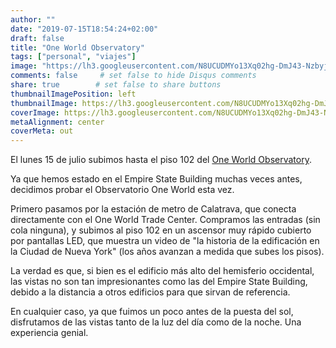 ```yaml
---
author: ""
date: "2019-07-15T18:54:24+02:00"
draft: false
title: "One World Observatory"
tags: ["personal", "viajes"]
image: "https://lh3.googleusercontent.com/N8UCUDMYo13Xq02hg-DmJ43-NzbyjlnYXZ9NBaXrHffPwzehkuBGYqkiqqMYj-DzN1G8wxCcK99pazbS-bJkKo_eGMOqqHlhRzuPJYwKWyoxtzK3cdejQpDXSulQgjwirLICoUGty0k=w1920-h1080"
comments: false     # set false to hide Disqus comments
share: true        # set false to share buttons
thumbnailImagePosition: left
thumbnailImage: https://lh3.googleusercontent.com/N8UCUDMYo13Xq02hg-DmJ43-NzbyjlnYXZ9NBaXrHffPwzehkuBGYqkiqqMYj-DzN1G8wxCcK99pazbS-bJkKo_eGMOqqHlhRzuPJYwKWyoxtzK3cdejQpDXSulQgjwirLICoUGty0k=w1920-h1080
coverImage: https://lh3.googleusercontent.com/N8UCUDMYo13Xq02hg-DmJ43-NzbyjlnYXZ9NBaXrHffPwzehkuBGYqkiqqMYj-DzN1G8wxCcK99pazbS-bJkKo_eGMOqqHlhRzuPJYwKWyoxtzK3cdejQpDXSulQgjwirLICoUGty0k=w1920-h1080
metaAlignment: center
coverMeta: out
---
```


El lunes 15 de julio subimos hasta el piso 102 del [One World Observatory](https://oneworldobservatory.com/en-US).

<!--more-->

Ya que hemos estado en el Empire State Building muchas veces antes, decidimos probar el Observatorio One World esta vez.

Primero pasamos por la estación de metro de Calatrava, que conecta directamente con el One World Trade Center. Compramos las entradas (sin cola ninguna), y subimos al piso 102 en un ascensor muy rápido cubierto por pantallas LED, que muestra un video de "la historia de la edificación en la Ciudad de Nueva York" (los años avanzan a medida que subes los pisos).

La verdad es que, si bien es el edificio más alto del hemisferio occidental, las vistas no son tan impresionantes como las del Empire State Building, debido a la distancia a otros edificios para que sirvan de referencia.

En cualquier caso, ya que fuimos un poco antes de la puesta del sol, disfrutamos de las vistas tanto de la luz del día como de la noche. Una experiencia genial.

<script src="https://cdn.jsdelivr.net/npm/publicalbum@latest/embed-ui.min.js" async></script>
<div class="pa-gallery-player-widget" style="width:100%; height:480px; display:none;"
  data-link="https://photos.app.goo.gl/gzmvBR6ipFx77L3N9"
  data-title="27 new photos by Jorge Cortell">
  <img data-src="https://lh3.googleusercontent.com/r0TSXvrrg4szdOGXnHp2CaTwoBCcyWB-uQcG_BhXJhGp7-AmxcIFh5LVzvmeuH9AgUePQwdTblIQaRLQpY3fEArZmpQfDyHzM5MPMPZQktcCpGCUCAUz8jlJdF9Tm0XMfubaDyXh0L4=w1920-h1080" src="" alt="" />
  <img data-src="https://lh3.googleusercontent.com/aIRVRebCe7cK6sG6qWrql3DClSO6lcOE_WZV2CLL--uwhAZw-wIwDlQSwkntBTuLSSVv7ltuhkA4nbpbIXxOlGz5aJhYOhecFcwN59RFgf3wBeI3qpnGYd8Uled4cuRpbE2nk1L6YV4=w1920-h1080" src="" alt="" />
  <img data-src="https://lh3.googleusercontent.com/5F5oH4HjJkBWs-jVBhdmq3vpY-SDbtsGOyA4iafK9caZqTw6LPcSPJ8cpeT5XdPzCyBqI17iKQseuO53yoZiekJd3y8MOCMwvFRBqZlD-_D_d-AKCkstvhiUxcqQozJkLbZofwZY2S4=w1920-h1080" src="" alt="" />
  <img data-src="https://lh3.googleusercontent.com/FvMzVJXe8xglfpwRC2-w5xjdXnYGU5fkniUR7ca6-jIK1V8tTlns6L_ntVC1qc27KNc0YvB4MyxVssmPJ29K8xNP-jhI0WHDytF7kYQeN52dbNibD_R2biOhz-3B-b55-_lf1t15_ok=w1920-h1080" src="" alt="" />
  <img data-src="https://lh3.googleusercontent.com/h-FchyRFdt_bI1NKYKjML6mr7yrp5dVfx_VfVDGBaOMac2uKXa40Z-O-3jLeN_JNlJuCn2aZ6W_gVdXn4YM0otviBaciH-tETI-iYgemBy1-MZrPg2AXgFN2THm90oZgKJXTo4IUhqs=w1920-h1080" src="" alt="" />
  <img data-src="https://lh3.googleusercontent.com/77bAR0MtzmV4XHzmxeMLYBUYnWyMx72KhpeLBC9FWNYVQ8sO2I5L1heAPkZnp7wjde53pl_jRefQIYib2hDe3QHh0S6QhEWzbpZyD2t1RiyDoXrAgmuD_OLmYdXlKjaDXRgCLAKHsUQ=w1920-h1080" src="" alt="" />
  <img data-src="https://lh3.googleusercontent.com/sDvw1xH39dlWSfZHSkSIEvx1onk_cE4cidKqVDKjuY2_OVKsUG2vzeIxUNMuCZUjlzrvaVuTWrullyZAAfo3jeIVUpLPL1hGsC2HixEml09nUXNq7Noj1qnTP19JrWLYOs8WyANWaoA=w1920-h1080" src="" alt="" />
  <img data-src="https://lh3.googleusercontent.com/DN0MwBLmH2sYS0b1prcii2Q115BEVtOgRgBwymKnaoFPa5gtJy1T3XHhfMmbdniXc4YQpupNLbC_abfZjFeIXWpR1AQkzaPN9uMBbIf1vHbG3Rr5Q6_Q2zJa9OPjS6H4lQjD6NNBEEk=w1920-h1080" src="" alt="" />
  <img data-src="https://lh3.googleusercontent.com/fe84q2TQpK2-LxBVYFQF-8JkaEaQaHBcvLpnE5f38tMM5dPYya_LcyoZHyUTNXC59WD40P5aYOambBa-qdjxlLjckdOniVPQ_3Y7G_LMSXh1ZHKxVMxDWWsarsUN4fvuHsotwj-TE6U=w1920-h1080" src="" alt="" />
  <img data-src="https://lh3.googleusercontent.com/ZyDw9JL45P40yEKDcoHGzS6R9_ELEX-xhRcvTGL1kMeBn5alTbR_rC2CegbD0qeNPia23s-iHJtcJnx2TXJJLuewjaEqiApzZj4J8Lcl6jt2qrZgJVup4GJPy_xjHjWoyAJ0skRHgmM=w1920-h1080" src="" alt="" />
  <img data-src="https://lh3.googleusercontent.com/OEFqVRqO2oVQlxP4w8p6TUjdpzO_BGn0j1QO_x0Br6C6_sy4Zzlu7WN1MKl39PQdGYUWtgwxOMViLfZkwsfPyibASFF7p4x8etmTdbtzHkKtY8f-MgHCrjMDLBFdBVOJcTcmE4vsjEo=w1920-h1080" src="" alt="" />
  <img data-src="https://lh3.googleusercontent.com/lLAH-hD0NyDoPy0-tOEnAuG6DalfFChSt1SQZ-i6kGbGpNtO8r6iaDgSPD611jQTHSG22Tzn8OjMb1xsGXVzvTQZ59CdpkfltVAU-_z-zG2X1CNJMaxkO5xQeOHT5ugWKlqCOwGHQKE=w1920-h1080" src="" alt="" />
  <img data-src="https://lh3.googleusercontent.com/0BW4lGT602FQF11-oAeUNL9yolZqzKXSrRtZySXLr9L_mxCLJIuvvEq7LVCTgKLWcRtx1AR6Zz2AEe-oraH8SfrlcHcV6bWteFMN4QidVyNgXdN3YxnxbkU_s5HjNazJ2nIM9gkceqU=w1920-h1080" src="" alt="" />
  <img data-src="https://lh3.googleusercontent.com/jED4ChGi2-4sRWjo7Ug-30eG6nBVMZWKQqwyZEroij4k8ay3cOiHbXZ1Fq25BF9diA8fptdd0B4Exq2BRQjIvzRUqGW-oCMhZRH1YzmdiqXM68IWMxDHQzb8rgMRKyzQTcc5fzZI6CM=w1920-h1080" src="" alt="" />
  <img data-src="https://lh3.googleusercontent.com/FFKG2CHrCvDWkFxjXoLV6jYgcH9oRjhE2NipBDyUfC8FeS_nao681OMn5T7Zua2L9AWCn7E_fzS5pNMeZMH1aWve1cCp6RHvjwrUhwIHxGXOYPQubjjbjF6WqMXGIegMZPvrJ5zw57Q=w1920-h1080" src="" alt="" />
  <img data-src="https://lh3.googleusercontent.com/A6B3FcPtY7akOuvcWvn_Ei70GRkcZoPaSZog0GIKwOiRbtLzwUAzZ_dOa_l8Y1OOqFWaHV5Pknx7L_KyFOiehU_O_fwlGwaR7Le3wE1xtXU0_N9zwgn57szcLaBTYqQ8GnHKIH_ALpQ=w1920-h1080" src="" alt="" />
  <img data-src="https://lh3.googleusercontent.com/BxmeVqId0KQFN0Jj27PQnbL-1YbF0T7mlEKVDLxoCtWtaHmt_sKlrS0JekfLMDQ6Cupkb8e611nb4Jt5sdgGkY91bywK1JFNj8vpJOjgYqONkcsr43ijyMALXeBghRIdxtkMajc1y6w=w1920-h1080" src="" alt="" />
  <img data-src="https://lh3.googleusercontent.com/Eg6Isr3Uw9ekNIQ-uUWY9A375-Yzc3RX8THSG3x0nkXqnFp3ilOzvmBvPnOfGV9d2pwUiMEKQSmiwFCTcnutguwD3_zBPtCEmUxDId7MBZ3F2Ns2-WO4zdNpo8179g4WIWQmIvWVmwA=w1920-h1080" src="" alt="" />
  <img data-src="https://lh3.googleusercontent.com/AI_hocwXrYX7H-qe_PuMVwmHTuZPYC60uCryn1kI6rR9jT1s-KVa8ksJ-5TTSdJvyYmRCyUMo6_J-FfQ7quY4MgE-dZN9CLA41GMik806Yp_v5G-IXWJK3sXKj31v111hkcbEvsIm_4=w1920-h1080" src="" alt="" />
  <img data-src="https://lh3.googleusercontent.com/9GZvtvoLxzEzxs0tERgCb6hCkkMS2nOFjEoATVFQVUZjvhZE2PSS_rH3FUh9d93PauBtrw-5UM57mTZfbKW-3BsaCetnwcFppFvA5O2EYJBSTmI7Y3W3M7xjYZTvu5xMtGYhssRZqtU=w1920-h1080" src="" alt="" />
  <img data-src="https://lh3.googleusercontent.com/N9DShmzyz1yqAwg8By7maR1TcR8hJpb6jnfWnVvB9to74gZrSIBpZ7DLKyebRIPYwErB5sYmghNUr_dXU452H4l-R9d7SvcMjEX4Jyz1SBl9v_RMiV2EHDzfva3s3VyYkFSLUecAgYY=w1920-h1080" src="" alt="" />
  <img data-src="https://lh3.googleusercontent.com/JUILQufyzP1GLM1vw6KbCu9DaeOjEsSM9fHLpqNK7kr-uS_ShoS8oYEYUF0Y6leZk4_zcKXzKT-qRX9NG2_jImmrcDxN2zOjnrDTTBWoKStvuCSXe5BUbODqO6vkfF0pd-xzNZzdbic=w1920-h1080" src="" alt="" />
  <img data-src="https://lh3.googleusercontent.com/GNDEsTtN_LeocuExeyYf-luFmv4hb3HzzbmCRvHrv-ISVnxaPRdXACD4p5v44aCcczm19eMlLmC3hYySfjapUqNeOfpUUn5sxHObVe8fFAhey1KVJ6MFG1MTWZGRNAWdoDFJuD0ZHVg=w1920-h1080" src="" alt="" />
  <img data-src="https://lh3.googleusercontent.com/jhqDH5j9O_hzoKpXY_4cKzXTuZ0DOp__GJurzuj1QPpxPGAFVATHeLPPS6St94Fjy91NolgdFIp4xybhD0UPNFT7N7uc-qrV-wPJZ7eswtJimwcndPPKikfCWgtchMDAUbBgzoGpOkk=w1920-h1080" src="" alt="" />
  <img data-src="https://lh3.googleusercontent.com/t-3sumQGf9nidXUuj7V9vs5os9ngMJNJ8lKKkgTtN2vaa20I0dXTqCZb9HMMmOySCeHpsoblAiGEXu8U49CU891y5aN_wXJHwVdHrgUN0qckIrCJ8weIOM0rva-ezcKEIWKIRmVW6dg=w1920-h1080" src="" alt="" />
  <img data-src="https://lh3.googleusercontent.com/mj5NckkTEVJyCBwfOUj96vD5BVrCt8xm-NT7HUReRot3qaGGrE8MmA68BOr9yEVFIMIGOs-IFbZ7UPdzDhaaGtG70-6u5DHX0u-rTh1U25PClZG55aj9q_Gd6geD4u9K2OA5c3xRgTc=w1920-h1080" src="" alt="" />
  <img data-src="https://lh3.googleusercontent.com/TBqOvIM3zTIKe9XKIvcoBKPzxSzRrqD4koaWik4ye_v0RkV1r0C1yxEJcq3Q7vwAJ0ZQXrkHIKeJ2fPCBgmtDjISp_qLAKpsCpstEmSZ36E-IhI9ndOhUNCbOXDJFg1pr1BSOFj9Go4=w1920-h1080" src="" alt="" />
</div>
